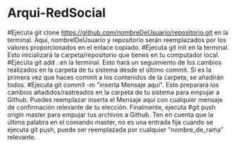 # Arqui-RedSocial

#Ejecuta git clone https://github.com/nombreDeUsuario/repositorio.git en la terminal. Aquí, 
nombrelDeUsuario y repositorio serán reemplazados por los valores proporcionados en el enlace copiado.
#Ejecuta git init en la terminal. Esto inicializará la carpeta/repositorio que tienes en tu computador local.
#Ejecuta git add . en la terminal. Esto hará un seguimiento de los cambios realizados en la carpeta de 
tu sistema desde el último commit. Si es la primera vez que haces commit a los contenidos de la carpeta, se añadirán todos.
#Ejecuta git commit -m "inserta Mensaje aquí". Esto preparará los cambios añadidos/rastreados en la carpeta de tu
sistema para empujar a Github. Puedes reemplazar inserta el Mensaje aquí con cualquier mensaje de confirmación relevante de tu elección.
Finalmente, ejecuta 
#git push origin master para empujar tus archivos a Github. 
Ten en cuenta que la última palabra en el comando master, no es una entrada fija cuando se ejecuta git push, puede ser reemplazada por 
cualquier “nombre_de_rama” relevante.
